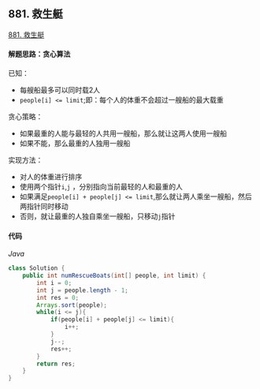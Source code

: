 ## 881. 救生艇

[881. 救生艇](https://leetcode-cn.com/problems/boats-to-save-people/)

#### 解题思路：贪心算法

已知：

- 每艘船最多可以同时载2人
- `people[i] <= limit`;即：每个人的体重不会超过一艘船的最大载重

贪心策略：

- 如果最重的人能与最轻的人共用一艘船，那么就让这两人使用一艘船
- 如果不能，那么最重的人独用一艘船

实现方法：

- 对人的体重进行排序
- 使用两个指针`i`,`j` ，分别指向当前最轻的人和最重的人
- 如果满足`people[i] + people[j] <= limit`,那么就让两人乘坐一艘船，然后两指针同时移动
- 否则，就让最重的人独自乘坐一艘船，只移动`j`指针

#### 代码

*Java*

```java
class Solution {
    public int numRescueBoats(int[] people, int limit) {
        int i = 0;
        int j = people.length - 1;
        int res = 0;
        Arrays.sort(people);
        while(i <= j){
            if(people[i] + people[j] <= limit){
                i++;
            }
            j--;
            res++;
        }
        return res;
    }
}
```

